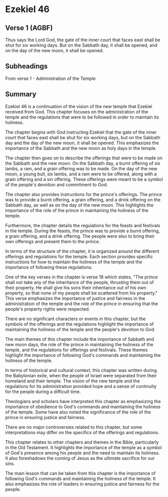 # Ezekiel 46

## Verse 1 (AGBF)

Thus says the Lord God, the gate of the inner court that faces east shall be shut for six working days. But on the Sabbath day, it shall be opened, and on the day of the new moon, it shall be opened.

## Subheadings

From verse 1 - Administration of the Temple

## Summary

Ezekiel 46 is a continuation of the vision of the new temple that Ezekiel received from God. This chapter focuses on the administration of the temple and the regulations that were to be followed in order to maintain its holiness.

The chapter begins with God instructing Ezekiel that the gate of the inner court that faces east shall be shut for six working days, but on the Sabbath day and the day of the new moon, it shall be opened. This emphasizes the importance of the Sabbath and the new moon as holy days in the temple.

The chapter then goes on to describe the offerings that were to be made on the Sabbath and the new moon. On the Sabbath day, a burnt offering of six lambs, a ram, and a grain offering was to be made. On the day of the new moon, a young bull, six lambs, and a ram were to be offered, along with a grain offering and a sin offering. These offerings were meant to be a symbol of the people's devotion and commitment to God.

The chapter also provides instructions for the prince's offerings. The prince was to provide a burnt offering, a grain offering, and a drink offering on the Sabbath day, as well as on the day of the new moon. This highlights the importance of the role of the prince in maintaining the holiness of the temple.

Furthermore, the chapter details the regulations for the feasts and festivals in the temple. During the feasts, the prince was to provide a burnt offering, a grain offering, and a drink offering. The people were also to bring their own offerings and present them to the prince.

In terms of the structure of the chapter, it is organized around the different offerings and regulations for the temple. Each section provides specific instructions for how to maintain the holiness of the temple and the importance of following these regulations.

One of the key verses in the chapter is verse 18 which states, "The prince shall not take any of the inheritance of the people, thrusting them out of their property. He shall give his sons their inheritance out of his own property, so that none of my people shall be scattered from his property." This verse emphasizes the importance of justice and fairness in the administration of the temple and the role of the prince in ensuring that the people's property rights were respected.

There are no significant characters or events in this chapter, but the symbols of the offerings and the regulations highlight the importance of maintaining the holiness of the temple and the people's devotion to God.

The main themes of this chapter include the importance of Sabbath and new moon days, the role of the prince in maintaining the holiness of the temple, and the regulations for offerings and festivals. These themes highlight the importance of following God's commands and maintaining the holiness of the temple.

In terms of historical and cultural context, this chapter was written during the Babylonian exile, when the people of Israel were separated from their homeland and their temple. The vision of the new temple and the regulations for its administration provided hope and a sense of continuity for the people during a difficult time.

Theologians and scholars have interpreted this chapter as emphasizing the importance of obedience to God's commands and maintaining the holiness of the temple. Some have also noted the significance of the role of the prince in ensuring justice and fairness.

There are no major controversies related to this chapter, but some interpretations may differ on the specifics of the offerings and regulations.

This chapter relates to other chapters and themes in the Bible, particularly in the Old Testament. It highlights the importance of the temple as a symbol of God's presence among his people and the need to maintain its holiness. It also foreshadows the coming of Jesus as the ultimate sacrifice for our sins.

The main lesson that can be taken from this chapter is the importance of following God's commands and maintaining the holiness of the temple. It also emphasizes the role of leaders in ensuring justice and fairness for the people.